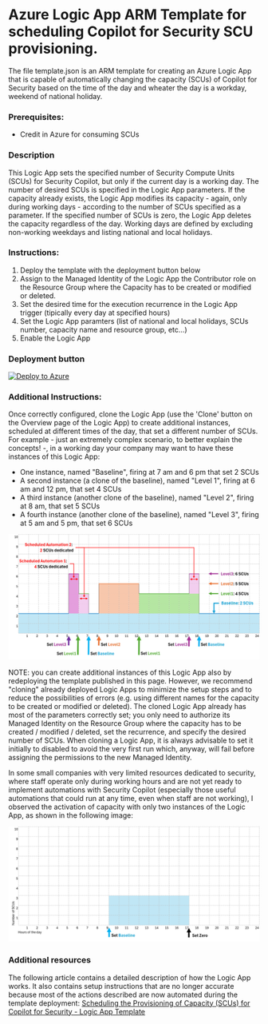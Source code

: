 # Azure Logic App ARM Template for scheduling Copilot for Security SCU provisioning. 

The file template.json is an ARM template for creating an Azure Logic App that is capable of automatically changing the capacity (SCUs) of Copilot for Security based on the time of the day and wheater the day is a workday, weekend of national holiday.

### Prerequisites:
* Credit in Azure for consuming SCUs

### Description 
This Logic App sets the specified number of Security Compute Units (SCUs) for Security Copilot, but only if the current day is a working day. The number of desired SCUs is specified in the Logic App parameters. If the capacity already exists, the Logic App modifies its capacity - again, only during working days - according to the number of SCUs specified as a parameter. If the specified number of SCUs is zero, the Logic App deletes the capacity regardless of the day. Working days are defined by excluding non-working weekdays and listing national and local holidays.

### Instructions: 
1. Deploy the template with the deployment button below
1. Assign to the Managed Identity of the Logic App the Contributor role on the Resource Group where the Capacity has to be created or modified or deleted.
2. Set the desired time for the execution recurrence in the Logic App trigger (tipically every day at specified hours)
3. Set the Logic App paramters (list of national and local holidays, SCUs number, capacity name and resource group, etc...)
5. Enable the Logic App

### Deployment button
[![Deploy to Azure](https://aka.ms/deploytoazurebutton)](https://portal.azure.com/#create/Microsoft.Template/uri/https%3A%2F%2Fraw.githubusercontent.com%2Fstefanpems%2Fcfs%2Frefs%2Fheads%2Fmain%2Fcfs-set-X-SCUs%2Ftemplate.json)

### Additional Instructions: 
Once correctly configured, clone the Logic App (use the 'Clone' button on the Overview page of the Logic App) to create additional instances, scheduled at different times of the day, that set a different number of SCUs. 
For example - just an extremely complex scenario, to better explain the concepts! -, in a working day your company may want to have these instances of this Logic App:
* One instance, named "Baseline", firing at 7 am and 6 pm that set 2 SCUs
* A second instance (a clone of the baseline), named "Level 1", firing at 6 am and 12 pm, that set 4 SCUs
* A third instance (another clone of the baseline), named "Level 2", firing at 8 am, that set 5 SCUs
* A fourth instance (another clone of the baseline), named "Level 3", firing at 5 am and 5 pm, that set 6 SCUs

![Img1](./timing_sample.png)

NOTE: you can create additional instances of this Logic App also by redeploying the template published in this page. However, we recommend "cloning" already deployed Logic Apps to minimize the setup steps and to reduce the possibilities of errors (e.g. using different names for the capacity to be created or modified or deleted). The cloned Logic App already has most of the parameters correctly set; you only need to authorize its Managed Identity on the Resource Group where the capacity has to be created / modified / deleted, set the recurrence, and specify the desired number of SCUs.
When cloning a Logic App, it is always advisable to set it initially to disabled to avoid the very first run which, anyway, will fail before assigning the permissions to the new Managed Identity.

In some small companies with very limited resources dedicated to security, where staff operate only during working hours and are not yet ready to implement automations with Security Copilot (especially those useful automations that could run at any time, even when staff are not working), I observed the activation of capacity with only two instances of the Logic App, as shown in the following image:  

![Img2](./timing_sample2.png)

### Additional resources
The following article contains a detailed description of how the Logic App works. It also contains setup instructions that are no longer accurate because most of the actions described are now automated during the template deployment:
[Scheduling the Provisioning of Capacity (SCUs) for Copilot for Security - Logic App Template](https://www.linkedin.com/pulse/scheduling-provisioning-capacity-scus-copilot-logic-pescosolido-ku8ef/?trackingId=vhZAZBr9Snqoj%2FkSaFdqJQ%3D%3D)
